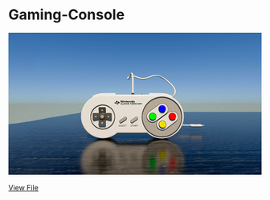 # Gaming-Console
 
<img src="https://github.com/ShavinduDeveloper/Gaming-Console/blob/main/Works/Gaming%20Console%20Front%20View.jpg?raw=true">

<a href="https://github.com/ShavinduDeveloper/Gaming-Console/blob/5316a11f105cd420d444d6581a51648bdbb30d7d/Works/Gaming%20Console%20Front%20View.jpg">View File</a>
